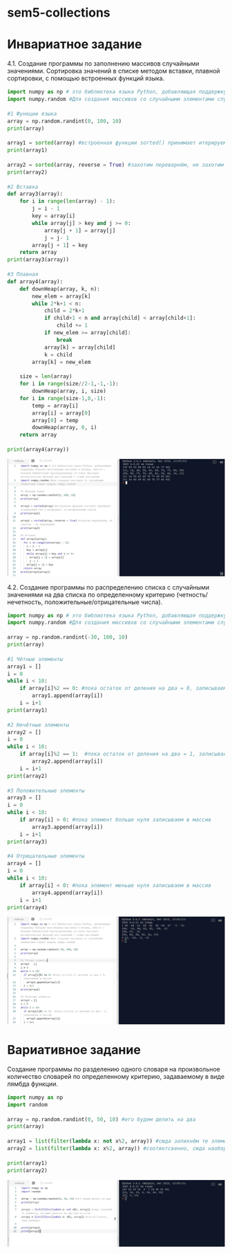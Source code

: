 # sem5-collections
<h1>Инвариатное задание</h1>
4.1. Создание программы по заполнению массивов случайными значениями. Сортировка значений в списке методом вставки, плавной сортировки, с помощью встроенных функций языка.

```python
import numpy as np # это библиотека языка Python, добавляющая поддержку больших многомерных массивов и матриц, вместе с большой библиотекой высокоуровневых (и очень быстрых) математических функций для операций с этими массивами.
import numpy.random #Для создания массивов со случайными элементами служит модуль numpy.random

#1 Функции языка
array = np.random.randint(0, 100, 10) 
print(array)

array1 = sorted(array) #встроенная функции sorted() принимает итерируемый тип и возвращает отсортированный список
print(array1)

array2 = sorted(array, reverse = True) #захотим перевернём, не захотим - не перевернём
print(array2)

#2 Вставка
def array3(array):
	for i in range(len(array) - 1):
		j = i - 1 
		key = array[i]
		while array[j] > key and j >= 0:
			array[j + 1] = array[j]
			j = j- 1
		array[j + 1] = key
	return array
print(array3(array))

#3 Плавная
def array4(array):
    def downHeap(array, k, n):
        new_elem = array[k]
        while 2*k+1 < n:
            child = 2*k+1
            if child+1 < n and array[child] < array[child+1]:
                child += 1
            if new_elem >= array[child]:
                break
            array[k] = array[child]
            k = child
        array[k] = new_elem
  
    size = len(array)
    for i in range(size//2-1,-1,-1):
        downHeap(array, i, size)
    for i in range(size-1,0,-1):
        temp = array[i]
        array[i] = array[0]
        array[0] = temp
        downHeap(array, 0, i)
    return array

print(array4(array))
```

![alt](https://github.com/python-advance/sem5-collections-KsushaSeliv/blob/master/invar/17.JPG)

4.2. Создание программы по распределению списка с случайными значениями на два списка по определенному критерию (четность/нечетность, положительные/отрицательные числа).

```python
import numpy as np # это библиотека языка Python, добавляющая поддержку больших многомерных массивов и матриц, вместе с большой библиотекой высокоуровневых (и очень быстрых) математических функций для операций с этими массивами.
import numpy.random #Для создания массивов со случайными элементами служит модуль numpy.random

array = np.random.randint(-30, 100, 10)
print(array)

#1 Чётные элементы
array1 = []
i = 0
while i < 10:
	if array[i]%2 == 0: #пока остаток от деления на два = 0, записываем в массив
		array1.append(array[i])
	i = i+1
print(array1)

#2 Нечётные элементы
array2 = []
i = 0
while i < 10:
	if array[i]%2 == 1:  #пока остаток от деления на два = 1, записываем в массив
		array2.append(array[i])
	i = i+1
print(array2)

#3 Положительные элементы
array3 = []
i = 0
while i < 10:
	if array[i] > 0: #пока элемент больше нуля записываем в массив
		array3.append(array[i])
	i = i+1
print(array3)

#4 Отрицательные элементы
array4 = []
i = 0
while i < 10:
	if array[i] < 0: #пока элемент меньше нуля записываем в массив
		array4.append(array[i])
	i = i+1
print(array4)
```

![alt](https://github.com/python-advance/sem5-collections-KsushaSeliv/blob/master/invar/18.JPG)

<h1>Вариативное задание</h1>
Создание программы по разделению одного словаря на произвольное количество словарей по определенному критерию, задаваемому в виде лямбда функции.

```python
import numpy as np
import random

array = np.random.randint(0, 50, 10) #его будем делить на два
print(array)  

array1 = list(filter(lambda x: not x%2, array)) #сюда запихнём те элементы, которые делятся на два без остатка
array2 = list(filter(lambda x: x%2, array)) #соответсвенно, сюда наоборот

print(array1)
print(array2)
```
![alt](https://github.com/python-advance/sem5-collections-KsushaSeliv/blob/master/var/19.JPG)











